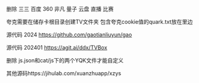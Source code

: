 

删除 三三  百度  360 非凡  量子  云盘  直播  比赛  






夸克需要在储存卡根目录创建TV文件夹 包含夸克cookie值的quark.txt放在里边 

源代码  2024
https://github.com/gaotianliuyun/gao


源代码 202401
https://agit.ai/ddx/TVBox



删除 js.json和cat/js下的两个YQK文件才能自定义


其他源码https://jihulab.com/xuanzhuapp/xzys

